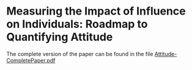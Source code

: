 # Measuring the Impact of Influence on Individuals: Roadmap to Quantifying Attitude
The complete version of the paper can be found in the file [Attitude-CompletePaper.pdf](Attitude-CompletePaper.pdf)
